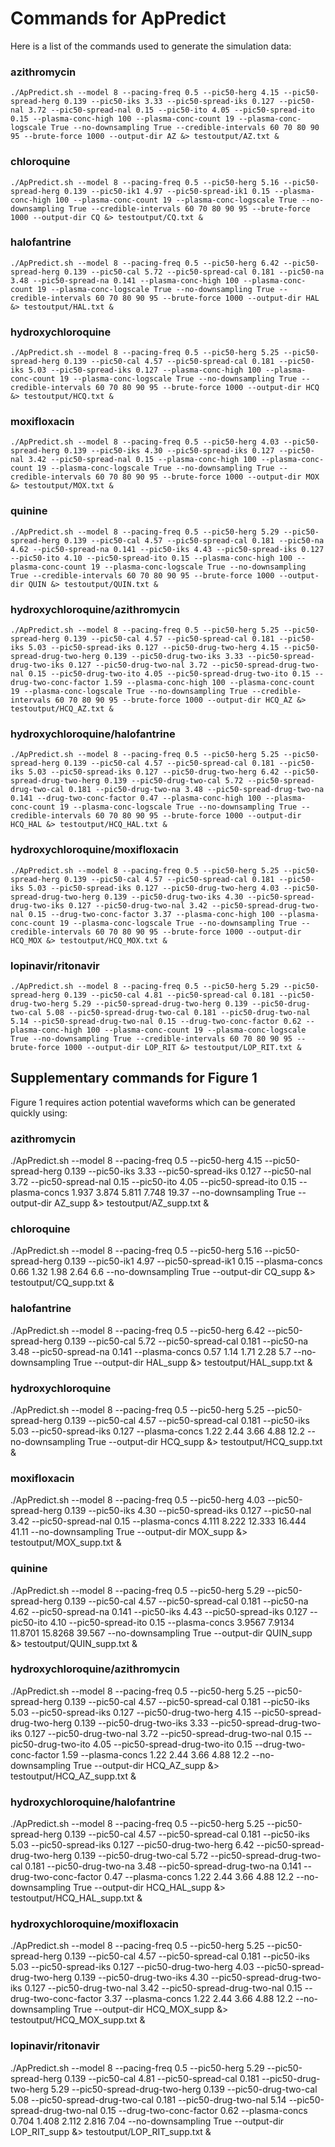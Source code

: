 # Commands for ApPredict

Here is a list of the commands used to generate the simulation data:

### azithromycin
`./ApPredict.sh --model 8 --pacing-freq 0.5 --pic50-herg 4.15 --pic50-spread-herg 0.139 --pic50-iks 3.33 --pic50-spread-iks 0.127 --pic50-nal 3.72 --pic50-spread-nal 0.15 --pic50-ito 4.05 --pic50-spread-ito 0.15 --plasma-conc-high 100 --plasma-conc-count 19 --plasma-conc-logscale True --no-downsampling True --credible-intervals 60 70 80 90 95 --brute-force 1000 --output-dir AZ &> testoutput/AZ.txt &`

### chloroquine
`./ApPredict.sh --model 8 --pacing-freq 0.5 --pic50-herg 5.16 --pic50-spread-herg 0.139 --pic50-ik1 4.97 --pic50-spread-ik1 0.15 --plasma-conc-high 100 --plasma-conc-count 19 --plasma-conc-logscale True --no-downsampling True --credible-intervals 60 70 80 90 95 --brute-force 1000 --output-dir CQ &> testoutput/CQ.txt &`

### halofantrine
`./ApPredict.sh --model 8 --pacing-freq 0.5 --pic50-herg 6.42 --pic50-spread-herg 0.139 --pic50-cal 5.72 --pic50-spread-cal 0.181 --pic50-na 3.48 --pic50-spread-na 0.141 --plasma-conc-high 100 --plasma-conc-count 19 --plasma-conc-logscale True --no-downsampling True --credible-intervals 60 70 80 90 95 --brute-force 1000 --output-dir HAL &> testoutput/HAL.txt &`

### hydroxychloroquine
`./ApPredict.sh --model 8 --pacing-freq 0.5 --pic50-herg 5.25 --pic50-spread-herg 0.139 --pic50-cal 4.57 --pic50-spread-cal 0.181 --pic50-iks 5.03 --pic50-spread-iks 0.127 --plasma-conc-high 100 --plasma-conc-count 19 --plasma-conc-logscale True --no-downsampling True --credible-intervals 60 70 80 90 95 --brute-force 1000 --output-dir HCQ &> testoutput/HCQ.txt &`

### moxifloxacin
`./ApPredict.sh --model 8 --pacing-freq 0.5 --pic50-herg 4.03 --pic50-spread-herg 0.139 --pic50-iks 4.30 --pic50-spread-iks 0.127 --pic50-nal 3.42 --pic50-spread-nal 0.15 --plasma-conc-high 100 --plasma-conc-count 19 --plasma-conc-logscale True --no-downsampling True --credible-intervals 60 70 80 90 95 --brute-force 1000 --output-dir MOX &> testoutput/MOX.txt &`

### quinine
`./ApPredict.sh --model 8 --pacing-freq 0.5 --pic50-herg 5.29 --pic50-spread-herg 0.139 --pic50-cal 4.57 --pic50-spread-cal 0.181 --pic50-na 4.62 --pic50-spread-na 0.141 --pic50-iks 4.43 --pic50-spread-iks 0.127 --pic50-ito 4.10 --pic50-spread-ito 0.15 --plasma-conc-high 100 --plasma-conc-count 19 --plasma-conc-logscale True --no-downsampling True --credible-intervals 60 70 80 90 95 --brute-force 1000 --output-dir QUIN &> testoutput/QUIN.txt &`

### hydroxychloroquine/azithromycin
`./ApPredict.sh --model 8 --pacing-freq 0.5 --pic50-herg 5.25 --pic50-spread-herg 0.139 --pic50-cal 4.57 --pic50-spread-cal 0.181 --pic50-iks 5.03 --pic50-spread-iks 0.127 --pic50-drug-two-herg 4.15 --pic50-spread-drug-two-herg 0.139 --pic50-drug-two-iks 3.33 --pic50-spread-drug-two-iks 0.127 --pic50-drug-two-nal 3.72 --pic50-spread-drug-two-nal 0.15 --pic50-drug-two-ito 4.05 --pic50-spread-drug-two-ito 0.15 --drug-two-conc-factor 1.59 --plasma-conc-high 100 --plasma-conc-count 19 --plasma-conc-logscale True --no-downsampling True --credible-intervals 60 70 80 90 95 --brute-force 1000 --output-dir HCQ_AZ &> testoutput/HCQ_AZ.txt &`

### hydroxychloroquine/halofantrine
`./ApPredict.sh --model 8 --pacing-freq 0.5 --pic50-herg 5.25 --pic50-spread-herg 0.139 --pic50-cal 4.57 --pic50-spread-cal 0.181 --pic50-iks 5.03 --pic50-spread-iks 0.127 --pic50-drug-two-herg 6.42 --pic50-spread-drug-two-herg 0.139 --pic50-drug-two-cal 5.72 --pic50-spread-drug-two-cal 0.181 --pic50-drug-two-na 3.48 --pic50-spread-drug-two-na 0.141 --drug-two-conc-factor 0.47 --plasma-conc-high 100 --plasma-conc-count 19 --plasma-conc-logscale True --no-downsampling True --credible-intervals 60 70 80 90 95 --brute-force 1000 --output-dir HCQ_HAL &> testoutput/HCQ_HAL.txt &`

### hydroxychloroquine/moxifloxacin
`./ApPredict.sh --model 8 --pacing-freq 0.5 --pic50-herg 5.25 --pic50-spread-herg 0.139 --pic50-cal 4.57 --pic50-spread-cal 0.181 --pic50-iks 5.03 --pic50-spread-iks 0.127 --pic50-drug-two-herg 4.03 --pic50-spread-drug-two-herg 0.139 --pic50-drug-two-iks 4.30 --pic50-spread-drug-two-iks 0.127 --pic50-drug-two-nal 3.42 --pic50-spread-drug-two-nal 0.15 --drug-two-conc-factor 3.37 --plasma-conc-high 100 --plasma-conc-count 19 --plasma-conc-logscale True --no-downsampling True --credible-intervals 60 70 80 90 95 --brute-force 1000 --output-dir HCQ_MOX &> testoutput/HCQ_MOX.txt &`

### lopinavir/ritonavir
`./ApPredict.sh --model 8 --pacing-freq 0.5 --pic50-herg 5.29 --pic50-spread-herg 0.139 --pic50-cal 4.81 --pic50-spread-cal 0.181 --pic50-drug-two-herg 5.29 --pic50-spread-drug-two-herg 0.139 --pic50-drug-two-cal 5.08 --pic50-spread-drug-two-cal 0.181 --pic50-drug-two-nal 5.14 --pic50-spread-drug-two-nal 0.15 --drug-two-conc-factor 0.62 --plasma-conc-high 100 --plasma-conc-count 19 --plasma-conc-logscale True --no-downsampling True --credible-intervals 60 70 80 90 95 --brute-force 1000 --output-dir LOP_RIT &> testoutput/LOP_RIT.txt &`

## Supplementary commands for Figure 1

Figure 1 requires action potential waveforms which can be generated quickly using:

### azithromycin
./ApPredict.sh --model 8 --pacing-freq 0.5 --pic50-herg 4.15 --pic50-spread-herg 0.139 --pic50-iks 3.33 --pic50-spread-iks 0.127 --pic50-nal 3.72 --pic50-spread-nal 0.15 --pic50-ito 4.05 --pic50-spread-ito 0.15 --plasma-concs 1.937 3.874 5.811 7.748 19.37 --no-downsampling True --output-dir AZ_supp &> testoutput/AZ_supp.txt &

### chloroquine
./ApPredict.sh --model 8 --pacing-freq 0.5 --pic50-herg 5.16 --pic50-spread-herg 0.139 --pic50-ik1 4.97 --pic50-spread-ik1 0.15 --plasma-concs 0.66 1.32 1.98 2.64 6.6 --no-downsampling True --output-dir CQ_supp &> testoutput/CQ_supp.txt &

### halofantrine
./ApPredict.sh --model 8 --pacing-freq 0.5 --pic50-herg 6.42 --pic50-spread-herg 0.139 --pic50-cal 5.72 --pic50-spread-cal 0.181 --pic50-na 3.48 --pic50-spread-na 0.141 --plasma-concs 0.57 1.14 1.71 2.28 5.7 --no-downsampling True --output-dir HAL_supp &> testoutput/HAL_supp.txt &

### hydroxychloroquine
./ApPredict.sh --model 8 --pacing-freq 0.5 --pic50-herg 5.25 --pic50-spread-herg 0.139 --pic50-cal 4.57 --pic50-spread-cal 0.181 --pic50-iks 5.03 --pic50-spread-iks 0.127 --plasma-concs 1.22 2.44 3.66 4.88 12.2 --no-downsampling True --output-dir HCQ_supp &> testoutput/HCQ_supp.txt &

### moxifloxacin
./ApPredict.sh --model 8 --pacing-freq 0.5 --pic50-herg 4.03 --pic50-spread-herg 0.139 --pic50-iks 4.30 --pic50-spread-iks 0.127 --pic50-nal 3.42 --pic50-spread-nal 0.15 --plasma-concs 4.111 8.222 12.333 16.444 41.11 --no-downsampling True --output-dir MOX_supp &> testoutput/MOX_supp.txt &

### quinine
./ApPredict.sh --model 8 --pacing-freq 0.5 --pic50-herg 5.29 --pic50-spread-herg 0.139 --pic50-cal 4.57 --pic50-spread-cal 0.181 --pic50-na 4.62 --pic50-spread-na 0.141 --pic50-iks 4.43 --pic50-spread-iks 0.127 --pic50-ito 4.10 --pic50-spread-ito 0.15 --plasma-concs 3.9567 7.9134 11.8701 15.8268 39.567 --no-downsampling True --output-dir QUIN_supp &> testoutput/QUIN_supp.txt &

### hydroxychloroquine/azithromycin
./ApPredict.sh --model 8 --pacing-freq 0.5 --pic50-herg 5.25 --pic50-spread-herg 0.139 --pic50-cal 4.57 --pic50-spread-cal 0.181 --pic50-iks 5.03 --pic50-spread-iks 0.127 --pic50-drug-two-herg 4.15 --pic50-spread-drug-two-herg 0.139 --pic50-drug-two-iks 3.33 --pic50-spread-drug-two-iks 0.127 --pic50-drug-two-nal 3.72 --pic50-spread-drug-two-nal 0.15 --pic50-drug-two-ito 4.05 --pic50-spread-drug-two-ito 0.15 --drug-two-conc-factor 1.59 --plasma-concs 1.22 2.44 3.66 4.88 12.2 --no-downsampling True --output-dir HCQ_AZ_supp &> testoutput/HCQ_AZ_supp.txt &

### hydroxychloroquine/halofantrine
./ApPredict.sh --model 8 --pacing-freq 0.5 --pic50-herg 5.25 --pic50-spread-herg 0.139 --pic50-cal 4.57 --pic50-spread-cal 0.181 --pic50-iks 5.03 --pic50-spread-iks 0.127 --pic50-drug-two-herg 6.42 --pic50-spread-drug-two-herg 0.139 --pic50-drug-two-cal 5.72 --pic50-spread-drug-two-cal 0.181 --pic50-drug-two-na 3.48 --pic50-spread-drug-two-na 0.141 --drug-two-conc-factor 0.47 --plasma-concs 1.22 2.44 3.66 4.88 12.2 --no-downsampling True --output-dir HCQ_HAL_supp &> testoutput/HCQ_HAL_supp.txt &

### hydroxychloroquine/moxifloxacin
./ApPredict.sh --model 8 --pacing-freq 0.5 --pic50-herg 5.25 --pic50-spread-herg 0.139 --pic50-cal 4.57 --pic50-spread-cal 0.181 --pic50-iks 5.03 --pic50-spread-iks 0.127 --pic50-drug-two-herg 4.03 --pic50-spread-drug-two-herg 0.139 --pic50-drug-two-iks 4.30 --pic50-spread-drug-two-iks 0.127 --pic50-drug-two-nal 3.42 --pic50-spread-drug-two-nal 0.15 --drug-two-conc-factor 3.37 --plasma-concs 1.22 2.44 3.66 4.88 12.2 --no-downsampling True --output-dir HCQ_MOX_supp &> testoutput/HCQ_MOX_supp.txt &

### lopinavir/ritonavir
./ApPredict.sh --model 8 --pacing-freq 0.5 --pic50-herg 5.29 --pic50-spread-herg 0.139 --pic50-cal 4.81 --pic50-spread-cal 0.181 --pic50-drug-two-herg 5.29 --pic50-spread-drug-two-herg 0.139 --pic50-drug-two-cal 5.08 --pic50-spread-drug-two-cal 0.181 --pic50-drug-two-nal 5.14 --pic50-spread-drug-two-nal 0.15 --drug-two-conc-factor 0.62 --plasma-concs 0.704 1.408 2.112 2.816 7.04 --no-downsampling True --output-dir LOP_RIT_supp &> testoutput/LOP_RIT_supp.txt &
